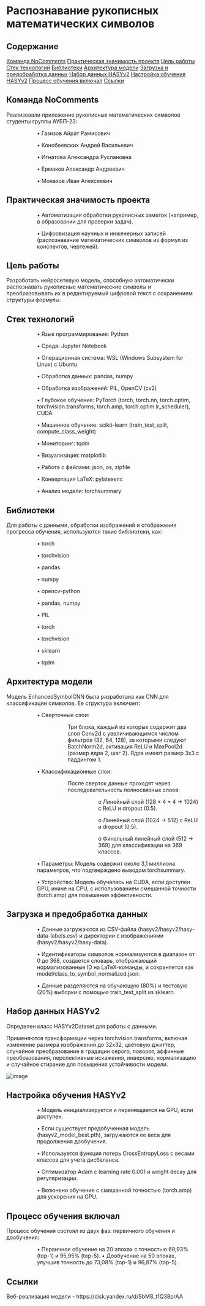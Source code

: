 # **Распознавание рукописных математических символов**

## **Содержание**

[Команда NoComments](#title1)<a></a>
[Практическая значимость проекта](#title2)
[Цель работы](#title3)
[Стек технологий](#title4)
[Библиотеки](#title5)
[Архитектура модели](#title6)
[Загрузка и предобработка данных](#title7)
[Набор данных HASYv2](#title8)
[Настройка обучения HASYv2](#title9)
[Процесс обучения включал](#title10)
[Ссылки](#title11)

## <a id="title1">Команда NoComments</a>

<p>Реализовали приложение рукописных математических символов студенты группы АУБП-23:</p>
<dl><dd><dl><dd>
<p>•	Газизов Айрат Рамисович</p>
<p>•	Конобеевских Андрей Васильевич</p>
<p>•	Игнатова Александра Руслановна</p>
<p>•	Ермаков Александр Андреевич</p>
<p>•	Монахов Иван Алексеевич</p>
</dd></dl></dd></dl>

## <a id="title2">Практическая значимость проекта</a>

<dl><dd><dl><dd>
<p>•	Автоматизация обработки рукописных заметок (например, в образовании для проверки задач).</p>
<p>•	Цифровизация научных и инженерных записей (распознавание математических символов из формул из конспектов, чертежей).</p>
</dd></dl></dd></dl>

## <a id="title3">Цель работы</a>

<p>Разработать нейросетевую модель, способную автоматически распознавать рукописные математические символы и
преобразовывать их в редактируемый цифровой текст с сохранением структуры формулы.</p>

## <a id="title4">Стек технологий</a>

<dl><dd><dl><dd>
<p>•	Язык программирования: Python</p>
<p>•	Среда: Jupyter Notebook</p>
<p>•	Операционная система: WSL (Windows Subsystem for Linux) с Ubuntu</p>
<p>•	Обработка данных: pandas, numpy</p>
<p>•	Обработка изображений: PIL, OpenCV (cv2)</p>
<p>•	Глубокое обучение: PyTorch (torch, torch.nn, torch.optim, torchvision.transforms, torch.amp, torch.optim.lr_scheduler), CUDA</p>
<p>•	Машинное обучение: scikit-learn (train_test_split, compute_class_weight)</p>
<p>•	Мониторинг: tqdm</p>
<p>•	Визуализация: matplotlib</p>
<p>•	Работа с файлами: json, os, zipfile</p>
<p>•	Конвертация LaTeX: pylatexenc</p>
<p>•	Анализ модели: torchsummary</p>
</dd></dl></dd></dl>

## <a id="title5">Библиотеки</a>

<p>Для работы с данными, обработки изображений и отображения прогресса обучения, используются такие библиотеки, как:</p>

<dl><dd><dl><dd>
<p>•	torch</p>
<p>•	torchvision</p>
<p>•	pandas</p>
<p>•	numpy</p>
<p>•	opencv-python</p>
<p>•	pandas, numpy</p>
<p>•	PIL</p>
<p>•	torch</p>
<p>•	torchvision</p>
<p>•	sklearn</p>
<p>•	tqdm</p>
</dd></dl></dd></dl>

## <a id="title6">Архитектура модели</a>

<p>Модель EnhancedSymbolCNN была разработана как CNN для классификации символов. Ее структура включает:</p>
  <dl><dd><dl><dd>
  <p>•	Сверточные слои:</p>
      <dl><dd><dl><dd>
      <p>Три блока, каждый из которых содержит два слоя Conv2d с увеличивающимся числом фильтров (32, 64, 128), за которыми следуют BatchNorm2d, активация ReLU и MaxPool2d 
      (размер ядра     2, шаг 2). Ядра имеют размер 3x3 с паддингом 1.</p>
      </dd></dl></dd></dl>
  <p>•	Классификационные слои:</p>
    <dl><dd><dl><dd>
     <p>После сверток данные проходят через последовательность полносвязных слоев:</p>
      <dl><dd><dl><dd>
        <p>o	Линейный слой (128 * 4 * 4 → 1024) с ReLU и dropout (0.5).</p>
        <p>o	Линейный слой (1024 → 512) с ReLU и dropout (0.5).</p>
        <p>o	Финальный линейный слой (512 → 369) для классификации на 369 классов.</p>
        </dd></dl></dd></dl>
      </dd></dl></dd></dl>
  <p>•	Параметры: Модель содержит около 3,1 миллиона параметров, что подтверждено выводом torchsummary.</p>
  <p>•	Устройство: Модель обучалась на CUDA, если доступен GPU, иначе на CPU, с использованием смешанной точности (torch.amp) для повышения эффективности.</p>
  </dd></dl></dd></dl>

## <a id="title7">Загрузка и предобработка данных</a>

<dl><dd><dl><dd>
<p>•  Данные загружаются из CSV-файла (hasyv2/hasyv2/hasy-data-labels.csv) и директории с изображениями (hasyv2/hasyv2/hasy-data).</p>
<p>•  Идентификаторы символов нормализуются в диапазон от 0 до 368, создается словарь, отображающий нормализованные ID на LaTeX-команды, и сохраняется как model/class_to_symbol_normalized.json.</p>
<p>•  Данные разделяются на обучающую (80%) и тестовую (20%) выборки с помощью train_test_split из sklearn.</p>
</dd></dl></dd></dl>

## <a id="title8">Набор данных HASYv2</a>

<p>Определен класс HASYv2Dataset для работы с данными.</p>
<p>Применяются трансформации через torchvision.transforms, включая изменение размера изображений до 32x32, цветовую джиттер, случайное преобразование в градации серого, поворот, аффинные преобразования, перспективные искажения, инверсию, нормализацию и случайное стирание для повышения устойчивости модели.</p>

![image](https://github.com/user-attachments/assets/fa98c642-5433-4181-8335-01b93ce8e07e)

## <a id="title9">Настройка обучения HASYv2</a>

<dl><dd><dl><dd>
<p>•  Модель инициализируется и перемещается на GPU, если доступен.</p>
<p>•  Если существует предобученная модель (hasyv2_model_best.pth), загружаются ее веса для продолжения дообучения.</p>
<p>•  Используется функция потерь CrossEntropyLoss с весами классов для учета дисбаланса.</p>
<p>•  Оптимизатор Adam с learning rate 0.001 и weight decay для регуляризации.</p>
<p>•  Включено обучение с смешанной точностью (torch.amp) для ускорения на GPU.</p>
</dd></dl></dd></dl>

## <a id="title10">Процесс обучения включал</a>

<p>Процесс обучения состоял из двух фаз: первичного обучения и дообучения:</p>

<dl><dd><dl><dd>
•  Первичное обучение на 20 эпохах с точностью 69,93% (top-1) и 95,95% (top-5).
•  Дообучение на 50 эпохах, улучшив точность до 73,08% (top-1) и 96,87% (top-5).
</dd></dl></dd></dl>

## <a id="title11">Ссылки</a>

<p>Веб-реализация модели - https://disk.yandex.ru/d/SbM8_t1Q38prAA</p>
